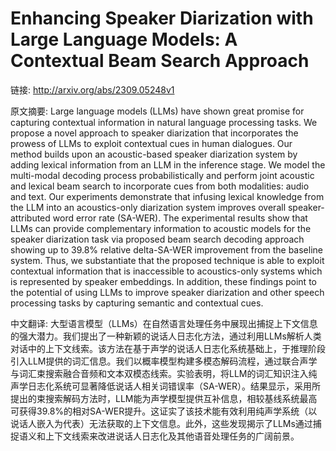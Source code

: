 # Enhancing Speaker Diarization with Large Language Models: A Contextual Beam Search Approach

链接: http://arxiv.org/abs/2309.05248v1

原文摘要:
Large language models (LLMs) have shown great promise for capturing
contextual information in natural language processing tasks. We propose a novel
approach to speaker diarization that incorporates the prowess of LLMs to
exploit contextual cues in human dialogues. Our method builds upon an
acoustic-based speaker diarization system by adding lexical information from an
LLM in the inference stage. We model the multi-modal decoding process
probabilistically and perform joint acoustic and lexical beam search to
incorporate cues from both modalities: audio and text. Our experiments
demonstrate that infusing lexical knowledge from the LLM into an acoustics-only
diarization system improves overall speaker-attributed word error rate
(SA-WER). The experimental results show that LLMs can provide complementary
information to acoustic models for the speaker diarization task via proposed
beam search decoding approach showing up to 39.8% relative delta-SA-WER
improvement from the baseline system. Thus, we substantiate that the proposed
technique is able to exploit contextual information that is inaccessible to
acoustics-only systems which is represented by speaker embeddings. In addition,
these findings point to the potential of using LLMs to improve speaker
diarization and other speech processing tasks by capturing semantic and
contextual cues.

中文翻译:
大型语言模型（LLMs）在自然语言处理任务中展现出捕捉上下文信息的强大潜力。我们提出了一种新颖的说话人日志化方法，通过利用LLMs解析人类对话中的上下文线索。该方法在基于声学的说话人日志化系统基础上，于推理阶段引入LLM提供的词汇信息。我们以概率模型构建多模态解码流程，通过联合声学与词汇束搜索融合音频和文本双模态线索。实验表明，将LLM的词汇知识注入纯声学日志化系统可显著降低说话人相关词错误率（SA-WER）。结果显示，采用所提出的束搜索解码方法时，LLM能为声学模型提供互补信息，相较基线系统最高可获得39.8%的相对SA-WER提升。这证实了该技术能有效利用纯声学系统（以说话人嵌入为代表）无法获取的上下文信息。此外，这些发现揭示了LLMs通过捕捉语义和上下文线索来改进说话人日志化及其他语音处理任务的广阔前景。
